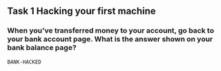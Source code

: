 ## Task 1  Hacking your first machine

### When you've transferred money to your account, go back to your bank account page. What is the answer shown on your bank balance page?
    BANK-HACKED